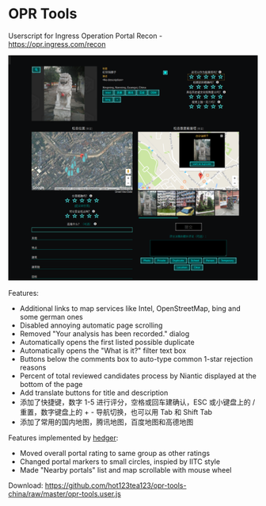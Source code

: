 # OPR Tools
Userscript for Ingress Operation Portal Recon - https://opr.ingress.com/recon

![](./image/opr-tools.png)

Features:
- Additional links to map services like Intel, OpenStreetMap, bing and some german ones
- Disabled annoying automatic page scrolling
- Removed "Your analysis has been recorded." dialog
- Automatically opens the first listed possible duplicate
- Automatically opens the "What is it?" filter text box
- Buttons below the comments box to auto-type common 1-star rejection reasons
- Percent of total reviewed candidates process by Niantic displayed at the bottom of the page
- Add translate buttons for title and description
- 添加了快捷键，数字 1-5 进行评分，空格或回车建确认，ESC 或小键盘上的 / 重置，数字键盘上的 + - 导航切换，也可以用 Tab 和 Shift Tab
- 添加了常用的国内地图，腾讯地图，百度地图和高德地图

Features implemented by [hedger](https://gitlab.com/hedger/opr-tools):
- Moved overall portal rating to same group as other ratings
- Changed portal markers to small circles, inspied by IITC style
- Made "Nearby portals" list and map scrollable with mouse wheel



Download: https://github.com/hot123tea123/opr-tools-china/raw/master/opr-tools.user.js
